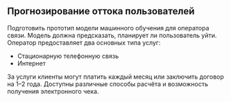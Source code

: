 ## Прогнозирование оттока пользователей

Подготовить прототип модели машинного обучения для оператора связи. Модель должна предсказать, планирует ли пользователь уйти. Оператор предоставляет два основных типа услуг:

- Стационарную телефонную связь
- Интернет


За услуги клиенты могут платить каждый месяц или заключить договор на 1–2 года. Доступны различные способы расчёта и возможность получения электронного чека.
